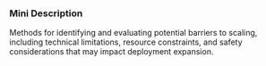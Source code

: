 ### Mini Description

Methods for identifying and evaluating potential barriers to scaling, including technical limitations, resource constraints, and safety considerations that may impact deployment expansion.
